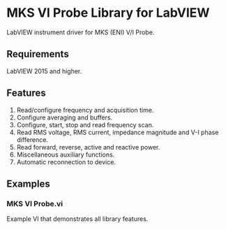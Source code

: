 # MKS VI Probe Library for LabVIEW
LabVIEW instrument driver for MKS (ENI) V/I Probe.

## Requirements
LabVIEW 2015 and higher.

## Features
1. Read/configure frequency and acquisition time.
2. Configure averaging and buffers.
3. Configure, start, stop and read frequency scan.
4. Read RMS voltage, RMS current, impedance magnitude and V-I phase difference.
5. Read forward, reverse, active and reactive power.
6. Miscellaneous auxiliary functions.
7. Automatic reconnection to device.

## Examples
### MKS VI Probe.vi
Example VI that demonstrates all library features.